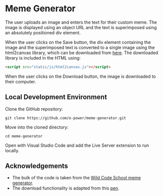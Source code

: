 # Meme Generator

The user uploads an image and enters the text for their custom meme. The image is displayed using an object URL and the text is superimposed using an absolutely positioned div element.

When the user clicks on the Save button, the div element containing the image and the superimposed text is converted to a single image using the html2canvas library, which can be downloaded from [here](http://html2canvas.hertzen.com/). The downloaded library is included in the HTML using:
```html
<script src="static/js/html2canvas.js"></script>
```

When the user clicks on the Download button, the image is downloaded to their computer.

## Local Development Environment

Clone the GitHub repository:
```
git clone https://github.com/o-power/meme-generator.git
```

Move into the cloned directory:
```
cd meme-generator
```

Open with Visual Studio Code and add the Live Server extension to run locally.

## Acknowledgements

- The bulk of the code is taken from the [Wild Code School meme generator](https://codepen.io/eveningkid/pen/qBdeQJo?editors=1010).
- The download functionality is adapted from this [pen](https://codepen.io/nathansouza/pen/OXdJbo).
